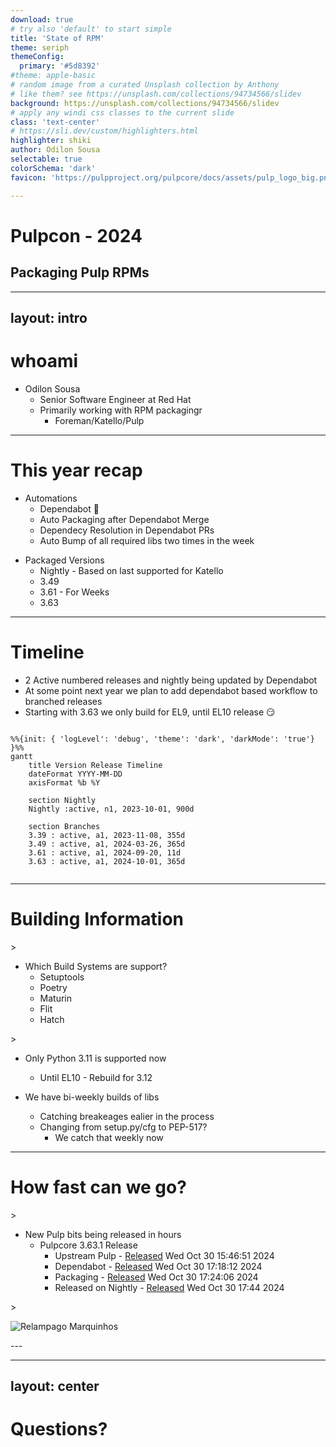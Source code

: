 ```yaml
---
download: true
# try also 'default' to start simple
title: 'State of RPM'
theme: seriph
themeConfig:
  primary: '#5d8392'
#theme: apple-basic
# random image from a curated Unsplash collection by Anthony
# like them? see https://unsplash.com/collections/94734566/slidev
background: https://unsplash.com/collections/94734566/slidev
# apply any windi css classes to the current slide
class: 'text-center'
# https://sli.dev/custom/highlighters.html
highlighter: shiki
author: Odilon Sousa
selectable: true
colorSchema: 'dark'
favicon: 'https://pulpproject.org/pulpcore/docs/assets/pulp_logo_big.png'

---
```


# Pulpcon - 2024

## Packaging Pulp RPMs

---
layout: intro
---

# whoami

- Odilon Sousa
  - Senior Software Engineer at Red Hat
  - Primarily working with RPM packagingr
    - Foreman/Katello/Pulp

---

# This year recap

<div grid="~ cols-2 gap-2" m="-t-2">
<div v-click>

- Automations
  - Dependabot 🤖
  - Auto Packaging after Dependabot Merge
  - Dependecy Resolution in Dependabot PRs
  - Auto Bump of all required libs two times in the week

</div>

<div v-click>

- Packaged Versions
  - Nightly - Based on last supported for Katello
  - 3.49
  - 3.61 - For Weeks
  - 3.63

</div>
</div>

---

# Timeline

<div v-click>

* 2 Active numbered releases and nightly being updated by Dependabot
* At some point next year we plan to add dependabot based workflow to branched releases
* Starting with 3.63 we only build for EL9, until EL10 release 😏

</div>

<div v-click>

```mermaid

%%{init: { 'logLevel': 'debug', 'theme': 'dark', 'darkMode': 'true'} }%%
gantt
    title Version Release Timeline
    dateFormat YYYY-MM-DD
    axisFormat %b %Y

    section Nightly
    Nightly :active, n1, 2023-10-01, 900d

    section Branches
    3.39 : active, a1, 2023-11-08, 355d
    3.49 : active, a1, 2024-03-26, 365d
    3.61 : active, a1, 2024-09-20, 11d
    3.63 : active, a1, 2024-10-01, 365d


```

</div>

---

# Building Information

<div grid="~ cols-2 gap-2" m="-t-2">
<div v-click>>

- Which Build Systems are support?
  - Setuptools
  - Poetry
  - Maturin
  - Flit
  - Hatch

</div>

<div v-click>>

* Only Python 3.11 is supported now
  * Until EL10 - Rebuild for 3.12

* We have bi-weekly builds of libs
  * Catching breakeages ealier in the process
  * Changing from setup.py/cfg to PEP-517? 
    * We catch that weekly now



</div>
</div>

---

# How fast can we go?

<div grid="~ cols-2 gap-2" m="-t-2">
<div v-click>>


* New Pulp bits being released in hours
  * Pulpcore 3.63.1 Release
    * Upstream Pulp - [Released](https://github.com/pulp/pulpcore/commit/570950de0aa6c262e99b33792913a706a671fc5c) Wed Oct 30 15:46:51 2024
    * Dependabot - [Released](https://github.com/theforeman/pulpcore-packaging/commit/231f789dfd3490b84bb52a91f70aadeabe058889) Wed Oct 30 17:18:12 2024
    * Packaging - [Released](https://github.com/theforeman/pulpcore-packaging/pull/1419) Wed Oct 30 17:24:06 2024
    * Released on Nightly - [Released](https://copr.fedorainfracloud.org/coprs/g/theforeman/pulpcore-nightly-staging/build/8191052/) Wed Oct 30 17:44 2024

</div>

<div v-click>>

![Relampago Marquinhos](https://media1.tenor.com/m/l6CJxGWdYAoAAAAd/speed-i-am-speed.gif)

</div>

</div>
---

---
layout: center
---

# Questions?